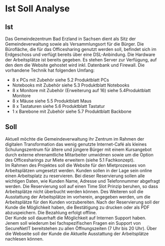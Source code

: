 # Ist Soll Analyse
## Ist
Das Gemeindezentrum Bad Erzland in Sachsen dient als Sitz der Gemeindeverwaltung sowie als Versammlungsort für die Bürger. Die Bürofläche, die für das Officesharing genutzt werden soll, befindet sich im Erdgeschoss und verfügt bereits über eine DSL-Anbindung. Die Hardware der Arbeitsplätze ist bereits gegeben. Es stehen Server zur Verfügung, auf den dem die Website gehostet wird inkl. Datenbank und Firewall. 
Die vorhandene Technik hat folgenden Umfang: 
-	8 x PCs mit Zubehör siehe 5.2 Produktblatt PCs 
-	Notebooks mit Zubehör siehe 5.3 Produktblatt Notebooks 
-	8 x Monitore mit Zubehör (Erweiterung auf 16) siehe 5.4Produktblatt Monitore 
-	8 x Mäuse siehe 5.5 Produktblatt Maus 
-	8 x Tastaturen siehe 5.6 Produktblatt Tastatur 
-	1 x Barebone mit Zubehör siehe 5.7 Produktblatt Backbone 
## Soll
Aktuell möchte die Gemeindeverwaltung ihr Zentrum im Rahmen der digitalen Transformation das wenig genutzte Internet-Café als kleines Schulungszentrum für ältere und jüngere Bürger mit einem Kursangebot durch externe ehrenamtliche Mitarbeiter umwidmen sowie um die Option des Officesharings zur Miete erweitern (siehe 5.1 Fachkonzept).  
Im Rahmen des Projektes soll die Website für den Mietprozesses von Arbeitsplätzen umgesetzt werden. Kunden sollen in der Lage sein online einen Arbeitsplatz zu reservieren. Bei dieser Reservierung sollen alle wichtigen Daten, wie Kunden Name, Adresse und Telefonnummer abgefragt werden. Die Reservierung soll auf einen Time Slot Prinzip beruhen, so dass Arbeitsplätze nicht überbucht werden können. Des Weiteren soll die Ausstattung der Arbeitsplätze im vorherein, angegeben werden, um die Arbeitsplätze für den Kunden vorzubereiten. Nach der Reservierung soll der Kunde die Möglichkeit haben, die Bestätigung zu drucken oder als PDF abzuspeichern. 
Die Bezahlung erfolgt offline.  
Der Kunde soll dauerhaft die Möglichkeit auf Internen Support haben. Jenem soll wiederum bei fachspezifischen Fragen ein Support von SecureNetIT bereitstehen zu allen Öffnungszeiten (7 Uhr bis 20 Uhr).
Über die Webseite soll der Kunde die Aktuelle Ausstattung der Arbeitsplätze nachlesen können. 
